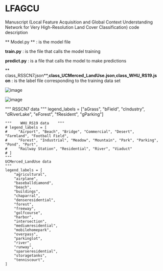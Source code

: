 # LFAGCU
Manuscript (Local Feature Acquisition and Global Context Understanding Network for Very High-Resolution Land Cover Classification) code description

** Model.py ** : is the model file

**train.py** : is the file that calls the model training

**predict.py** : is a file that calls the model to make predictions

** class_RSSCN7.json**,**class_UCMerced_LandUse.json**,**class_WHU_RS19.json** : is the label file corresponding to the training data set 


![image](https://github.com/lzp-lkd/LFAGCU/assets/98893923/b7d50e33-2d3d-45c1-89d9-609cadc7f3c1)

![image](https://github.com/lzp-lkd/LFAGCU/assets/98893923/54c0c73b-bdd3-4048-8595-5801eed41561)


 """    RSSCN7 data    """
    legend_labels = ["aGrass",
                  "bField",
                  "cIndustry",
                  "dRiverLake",
                  "eForest",
                  "fResident",
                  "gParking"]

    """    WHU_RS19 data    """
    # legend_labels = [
    #     "Airport", "Beach", "Bridge", "Commercial", "Desert", "Farmland", "Football Field",
    #     "Forest", "Industrial", "Meadow", "Mountain", "Park", "Parking", "Pond", "Port",
    #     "Railway Station", "Residential", "River", "Viaduct"
    # ]
    """
    UCMerced_LandUse data
    """
    legend_labels = [
        "agricultural",
        "airplane",
        "baseballdiamond",
        "beach",
        "buildings",
        "chaparral",
        "denseresidential",
        "forest",
        "freeway",
        "golfcourse",
        "harbor",
        "intersection",
        "mediumresidential",
        "mobilehomepark",
        "overpass",
        "parkinglot",
        "river",
        "runway",
        "sparseresidential",
        "storagetanks",
        "tenniscourt",
    ]

